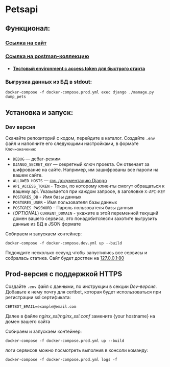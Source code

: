 # Petsapi

## Функционал:

### [Ссылка на сайт](https://iterekhov.ru/api/v1/pets/)
### [Ссылка на postman-коллекцию](https://www.postman.com/navigation-astronaut-23060129/workspace/iterekhov/collection/24836864-91b9988a-6000-47e6-9467-66e759f0b10d?action=share&creator=24836864)
- #### [Тестовый environment с access token для быстрого старта](https://www.postman.com/navigation-astronaut-23060129/workspace/iterekhov/environment/24836864-8922470a-ed64-4f77-b0bd-7e03f510eeca)

### Выгрузка данных из БД в stdout:
```
docker-compose -f docker-compose.prod.yml exec django ./manage.py dump_pets
```

## Установка и запуск:

### Dev версия

Скачайте репозиторий с кодом, перейдите в каталог. Создайте `.env` файл и наполните его следующими настройками, в формате `Ключ=значение`:

- `DEBUG` — дебаг-режим
- `DJANGO_SECRET_KEY` — секретный ключ проекта. Он отвечает за шифрование на сайте. Например, им зашифрованы все пароли на вашем сайте.
- `ALLOWED_HOSTS` — [см. документацию Django](https://docs.djangoproject.com/en/3.1/ref/settings/#allowed-hosts)
- `API_ACCESS_TOKEN` - Токен, по которому клиенты смогут обращаться к вашему api. Указывается при каждом запросе, в заголовке `X-API-KEY`
- `POSTGRES_DB` - Имя базы данных
- `POSTGRES_USER` - Имя пользователя базы данных
- `POSTGRES_PASSWORD` - Пароль пользователя базы данных
- (*OPTIONAL*) `CURRENT_DOMAIN` - укажите в этой переменной текущий домен вашего сервиса, это понадобитсяесли захотите выгрузить данные из БД в JSON формате

Собираем и запускаем контейнер:
```
docker-compose -f docker-compose.dev.yml up --build
```
Подождите несколько секунд чтобы запустились все сервисы и собралась статика. Сайт будет достпен на [127.0.0.1:80](https://127.0.0.1:80)

## Prod-версия c поддержкой HTTPS
Создайте `.env` файл с данными, по инструкции в секции *Dev-версия*. Добавьте к нему почту для certbot, которая будет использоваться при регистрации ssl сертификата:
```
CERTBOT_EMAIL=example@email.com
```
Далее в файле *nginx_ssl/nginx_ssl.conf* замените {your hostname} на домен вашего сайта

Собираем и запускаем контейнер:
```
docker-compose -f docker-compose.prod.yml up --build
```
логи сервисов можно посмотреть выполнив в консоли команду:
```
docker-compose -f docker-compose.prod.yml logs -f
```
